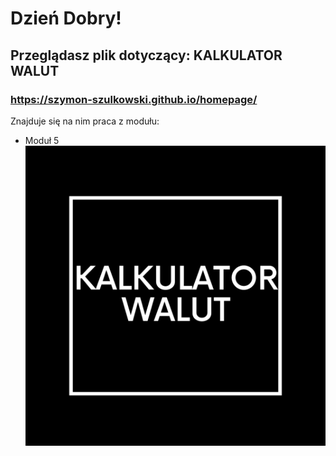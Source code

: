 # Dzień Dobry!
## Przeglądasz plik dotyczący: KALKULATOR WALUT
### https://szymon-szulkowski.github.io/homepage/
Znajduje się na nim praca z modułu:
- Moduł 5
![HOMEPAGE](/KALKULATOR.png)
